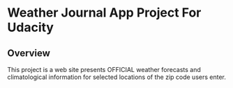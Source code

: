 # Weather Journal App Project For Udacity

## Overview
This project is a web site presents OFFICIAL weather forecasts and climatological information for selected locations of the zip code users enter.

